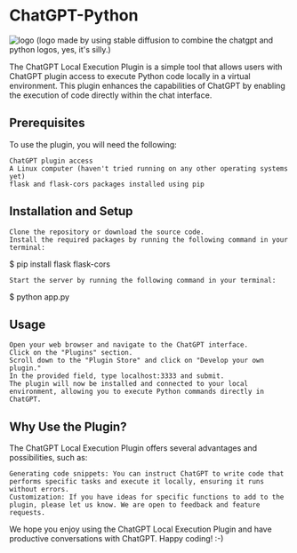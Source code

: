 # ChatGPT-Python

![logo](https://github.com/MorganRO8/ChatGPT-Python/assets/47795945/549ecdb5-00d1-4702-a01d-9d2696445246)
(logo made by using stable diffusion to combine the chatgpt and python logos, yes, it's silly.)

The ChatGPT Local Execution Plugin is a simple tool that allows users with ChatGPT plugin access to execute Python code locally in a virtual environment. This plugin enhances the capabilities of ChatGPT by enabling the execution of code directly within the chat interface.

## Prerequisites

To use the plugin, you will need the following:

    ChatGPT plugin access
    A Linux computer (haven't tried running on any other operating systems yet)
    flask and flask-cors packages installed using pip

## Installation and Setup

    Clone the repository or download the source code.
    Install the required packages by running the following command in your terminal:


$ pip install flask flask-cors

    Start the server by running the following command in your terminal:

$ python app.py

## Usage

    Open your web browser and navigate to the ChatGPT interface.
    Click on the "Plugins" section.
    Scroll down to the "Plugin Store" and click on "Develop your own plugin."
    In the provided field, type localhost:3333 and submit.
    The plugin will now be installed and connected to your local environment, allowing you to execute Python commands directly in ChatGPT.

## Why Use the Plugin?

The ChatGPT Local Execution Plugin offers several advantages and possibilities, such as:

    Generating code snippets: You can instruct ChatGPT to write code that performs specific tasks and execute it locally, ensuring it runs without errors.
    Customization: If you have ideas for specific functions to add to the plugin, please let us know. We are open to feedback and feature requests.

We hope you enjoy using the ChatGPT Local Execution Plugin and have productive conversations with ChatGPT. Happy coding! :-)
